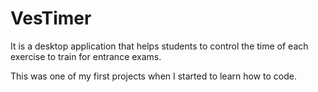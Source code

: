 # VesTimer

It is a desktop application that helps students to control the time of each exercise to train for entrance exams.

This was one of my first projects when I started to learn how to code. 